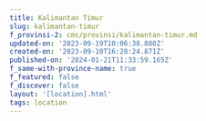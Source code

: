 ```yaml
---
title: Kalimantan Timur
slug: kalimantan-timur
f_provinsi-2: cms/provinsi/kalimantan-timur.md
updated-on: '2023-09-19T10:06:38.880Z'
created-on: '2023-09-10T16:28:24.871Z'
published-on: '2024-01-21T11:33:59.165Z'
f_same-with-province-name: true
f_featured: false
f_discover: false
layout: '[location].html'
tags: location
---
```



